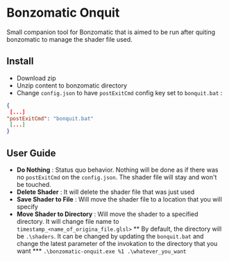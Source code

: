# Bonzomatic Onquit
Small companion tool for Bonzomatic that is aimed to be run after quiting bonzomatic to manage the shader file used.

## Install
* Download zip
* Unzip content to bonzomatic directory
* Change `config.json` to have `postExitCmd` config key set to `bonquit.bat` :
      
```json
{
 [...]   
"postExitCmd": "bonquit.bat"
 [...]
}
```

## User Guide

* **Do Nothing** : Status quo behavior. Nothing will be done as if there was no `postExitCmd` on the `config.json`. The shader file will stay and won't be touched.
* **Delete Shader** :  It will delete the shader file that was just used
* **Save Shader to File** : Will move the shader file to a location that you will specify
* **Move Shader to Directory** : Will move the shader to a specified directory. It will change file name to `timestamp_<name_of_origina_file.glsl>`
** By default, the directory will be `.\shaders`. It can be changed by updating the `bonquit.bat` and change the latest parameter of the invokation to the directory that you want 
*** `.\bonzomatic-onquit.exe %1 .\whatever_you_want`